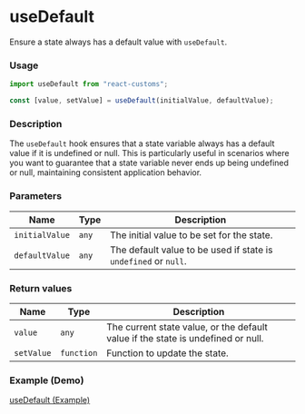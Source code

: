 # useDefault

Ensure a state always has a default value with `useDefault`.

### Usage

```jsx
import useDefault from "react-customs";

const [value, setValue] = useDefault(initialValue, defaultValue);
```

### Description

The `useDefault` hook ensures that a state variable always has a default value if it is undefined or null. This is particularly useful in scenarios where you want to guarantee that a state variable never ends up being undefined or null, maintaining consistent application behavior.

### Parameters

| Name           | Type  | Description                                                     |
| -------------- | ----- | --------------------------------------------------------------- |
| `initialValue` | `any` | The initial value to be set for the state.                      |
| `defaultValue` | `any` | The default value to be used if state is `undefined` or `null`. |

### Return values

| Name       | Type       | Description                                                                      |
| ---------- | ---------- | -------------------------------------------------------------------------------- |
| `value`    | `any`      | The current state value, or the default value if the state is undefined or null. |
| `setValue` | `function` | Function to update the state.                                                    |

### Example (Demo)

<a href="https://use-default.pages.dev/" target="_blank">useDefault (Example)</a>

